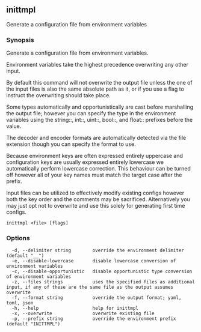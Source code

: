 ## inittmpl

Generate a configuration file from environment variables

### Synopsis

Generate a configuration file from environment variables.

Environment variables take the highest precedence overwriting any other input.

By default this command will not overwrite the output file unless the one of
the input files is also the same absolute path as it, or if you use a flag
to instruct the overwriting should take place.

Some types automatically and opportunistically are cast before marshalling the
output file; however you can specify the type in the environment variables using 
the string::, int::, uint::, bool::, and float:: prefixes before the value.

The decoder and encoder formats are automatically detected via the file extension
though you can specify the format to use.

Because environment keys are often expressed entirely uppercase and configuration
keys are usually expressed entirely lowercase we automatically perform lowercase
correction. This behaviour can be turned off however all of your key names must
match the target case after the prefix.

Input files can be utilized to effectively modify existing configs however both
the key order and the comments may be sacrificed. Alternatively you may just opt
not to overwrite and use this solely for generating first time configs.

```
inittmpl <file> [flags]
```

### Options

```
  -d, --delimiter string        override the environment delimiter (default "__")
  -e, --disable-lowercase       disable lowercase conversion of environment variables
  -c, --disable-opportunistic   disable opportunistic type conversion of environment variables
  -z, --files strings           uses the specified files as additional input, if any of these are the same file as the output assumes overwrite
  -f, --format string           override the output format; yaml, toml, json
  -h, --help                    help for inittmpl
  -x, --overwrite               overwrite existing file
  -p, --prefix string           override the environment prefix (default "INITTMPL")
```

